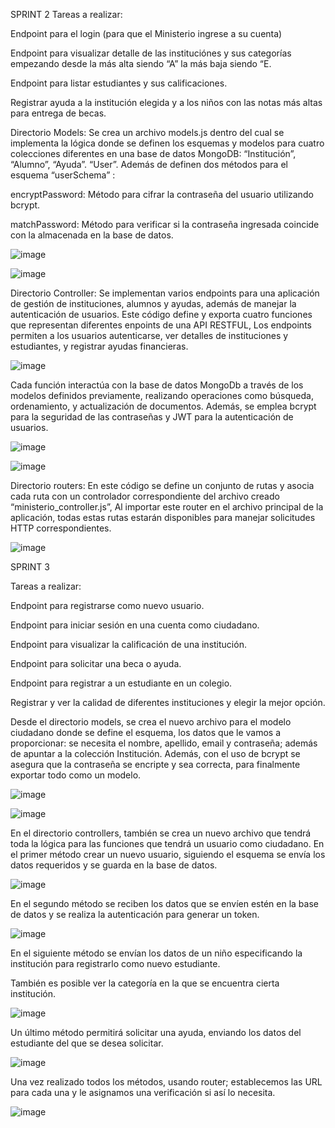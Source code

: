 SPRINT 2 
Tareas a realizar: 

Endpoint para el login (para que el Ministerio ingrese a su cuenta) 

Endpoint para visualizar detalle de las instituciónes y sus categorías empezando desde la más alta siendo “A” la más baja siendo “E. 

Endpoint para listar estudiantes y sus calificaciones. 

Registrar ayuda a la institución elegida y a los niños con las notas más altas para entrega de becas. 

Directorio Models: Se crea un archivo models.js dentro del cual se implementa la lógica donde se definen los esquemas y modelos para cuatro colecciones diferentes en una base de datos MongoDB: “Institución”, “Alumno”, “Ayuda”. “User”. Además de definen dos métodos para el esquema “userSchema” :  

encryptPassword: Método para cifrar la contraseña del usuario utilizando bcrypt. 

matchPassword: Método para verificar si la contraseña ingresada coincide con la almacenada en la base de datos. 

![image](https://github.com/user-attachments/assets/16362f55-0d60-41d9-a53d-927f56fc37c7)

![image](https://github.com/user-attachments/assets/9ccf420a-896b-4029-81eb-343455df27d3)

Directorio Controller: Se implementan varios endpoints para una aplicación de gestión de instituciones, alumnos y ayudas, además de manejar la autenticación de usuarios. Este código define y exporta cuatro funciones que representan diferentes enpoints de una API RESTFUL, Los endpoints permiten a los usuarios autenticarse, ver detalles de instituciones y estudiantes, y registrar ayudas financieras.


![image](https://github.com/user-attachments/assets/df15c387-8113-4cf5-9fdf-c85a1b9efcef)


Cada función interactúa con la base de datos MongoDb a través de los modelos definidos previamente, realizando operaciones como búsqueda, ordenamiento, y actualización de documentos. Además, se emplea bcrypt para la seguridad de las contraseñas y JWT para la autenticación de usuarios. 

![image](https://github.com/user-attachments/assets/4464535c-cc9e-449e-b1c8-93a3b86e7d9c)

![image](https://github.com/user-attachments/assets/65767378-607e-4863-b7ea-28e90492d3bd)


Directorio routers: En este código se define un conjunto de rutas y asocia cada ruta con un controlador correspondiente del archivo creado “ministerio_controller.js”, Al importar este router en el archivo principal de la aplicación, todas estas rutas estarán disponibles para manejar solicitudes HTTP correspondientes. 

![image](https://github.com/user-attachments/assets/75bc6538-2180-4c44-ad84-10cae4208755)


SPRINT 3 


  Tareas a realizar: 

Endpoint para registrarse como nuevo usuario. 

Endpoint para iniciar sesión en una cuenta como ciudadano. 

Endpoint para visualizar la calificación de una institución. 

Endpoint para solicitar una beca o ayuda. 

Endpoint para registrar a un estudiante en un colegio. 

Registrar y ver la calidad de diferentes instituciones y elegir la mejor opción. 

Desde el directorio models, se crea el nuevo archivo para el modelo ciudadano donde se define el esquema, los datos que le vamos a proporcionar: se necesita el nombre, apellido, email y contraseña; además de apuntar a la colección Institución. Además, con el uso de bcrypt se asegura que la contraseña se encripte y sea correcta, para finalmente exportar todo como un modelo. 

  ![image](https://github.com/user-attachments/assets/aa8be1b8-2a14-4bd2-95bd-cf7233711d30)

![image](https://github.com/user-attachments/assets/5d4220cd-3576-478b-b86e-2a2557a879fa)

En el directorio controllers, también se crea un nuevo archivo que tendrá toda la lógica para las funciones que tendrá un usuario como ciudadano. En el primer método crear un nuevo usuario, siguiendo el esquema se envía los datos requeridos y se guarda en la base de datos. 

![image](https://github.com/user-attachments/assets/094cbaa7-1a6e-4d99-b4ed-0311433355d4)

En el segundo método se reciben los datos que se envíen estén en la base de datos y se realiza la autenticación para generar un token. 

![image](https://github.com/user-attachments/assets/a4e7036c-4b54-44e9-9a47-31bafdd2bed3)

En el siguiente método se envían los datos de un niño especificando la institución para registrarlo como nuevo estudiante. 

También es posible ver la categoría en la que se encuentra cierta institución. 

![image](https://github.com/user-attachments/assets/20ecbd1e-6b22-4120-af06-39eca7d67c0c)

Un último método permitirá solicitar una ayuda, enviando los datos del estudiante del que se desea solicitar. 

![image](https://github.com/user-attachments/assets/97c20159-2a01-4ea6-a7e0-3be05e68692c)

Una vez realizado todos los métodos, usando router; establecemos las URL para cada una y le asignamos una verificación si así lo necesita. 


![image](https://github.com/user-attachments/assets/4c3d907c-5ec8-46b8-9f88-26a070684b7a)
